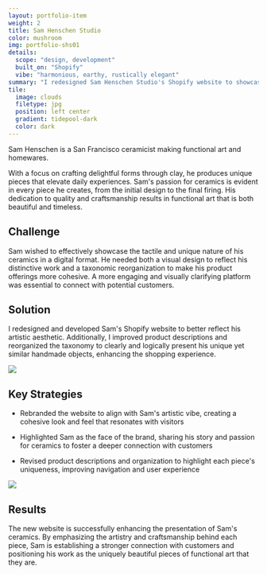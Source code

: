 ```yaml
---
layout: portfolio-item
weight: 2
title: Sam Henschen Studio
color: mushroom
img: portfolio-shs01
details:
  scope: "design, development"
  built_on: "Shopify"
  vibe: "harmonious, earthy, rustically elegant"
summary: "I redesigned Sam Henschen Studio's Shopify website to showcase Sam's unique ceramics, enhancing visual appeal and improving product organization to foster deeper customer connections."
tile: 
  image: clouds
  filetype: jpg
  position: left center
  gradient: tidepool-dark
  color: dark
---
```


<section class="popout p-s-1 scroll-reveal">
  <p>Sam Henschen is a San Francisco ceramicist making functional art and homewares.</p>
  <p class="text-mono">With a focus on crafting delightful forms through clay, he produces unique pieces that elevate daily experiences. Sam's passion for ceramics is evident in every piece he creates, from the initial design to the final firing. His dedication to quality and craftsmanship results in functional art that is both beautiful and timeless.</p>
</section>

<section class="content">
  <div class="col grid-2d grid-center">
    <div class="col-1-2">
      <h2 class="headline scroll-reveal">Challenge</h2>
      <p class="text-mono scroll-reveal">Sam wished to effectively showcase the tactile and unique nature of his ceramics in a digital format. He needed both a visual design to reflect his distinctive work and a taxonomic reorganization to make his product offerings more cohesive. A more engaging and visually clarifying platform was essential to connect with potential customers.</p>
      <h2 class="headline scroll-reveal">Solution</h2>
      <p class="text-mono scroll-reveal">I redesigned and developed Sam's Shopify website to better reflect his artistic aesthetic. Additionally, I improved product descriptions and reorganized the taxonomy to clearly and logically present his unique yet similar handmade objects, enhancing the shopping experience.</p>
    </div>
    <div class="col-3-3">
        <div class="wireframe-phone scroll-reveal">
          <div class="wireframe-phone-outer">
            <div class="wireframe-phone-island"></div>
            <div class="wireframe-phone-inner">
                <picture>
                  <source type="image/webp" srcset="{{ site.baseurl }}/assets/images/portfolio-shs02.png" loading="lazy">
                  <img src="{{ site.baseurl }}/assets/images/portfolio-shs02.png" loading="lazy">
                </picture>
              </div>
          </div>
        </div>
    </div>
  </div>
</section>

<section class="content">
  <div class="col grid-2d">
    <div class="col-1-1">
      <h2 class="headline scroll-reveal">Key Strategies</h2>
    </div>
    <ul class="col-1-3">
      <li class="text-mono scroll-reveal">Rebranded the website to align with Sam's artistic vibe, creating a cohesive look and feel that resonates with visitors</li>
    </ul>
    <ul class="col-2-3">
      <li class="text-mono scroll-reveal">Highlighted Sam as the face of the brand, sharing his story and passion for ceramics to foster a deeper connection with customers</li>
    </ul>
    <ul class="col-3-3">
      <li class="text-mono scroll-reveal">Revised product descriptions and organization to highlight each piece's uniqueness, improving navigation and user experience</li>
    </ul>
  </div>
</section>

<section class="content">
  <div class="wireframe scroll-reveal">
    <div class="wireframe-nav">
      <div class="wireframe-ellipses">
        <div class="wireframe-ellipse"></div>
        <div class="wireframe-ellipse"></div>
        <div class="wireframe-ellipse"></div>
      </div>
      <div class="wireframe-arrows">
        <div class="wireframe-arrow-left"></div>
        <div class="wireframe-arrow-right"></div>
      </div>
      <div class="wireframe-search">
      <div class="wireframe-rectangle"></div>
      </div>
    </div>
    <div class="wireframe-static">
        <picture>
          <source type="image/webp" srcset="{{ site.baseurl }}/assets/images/portfolio-shs03.webp" loading="lazy">
          <img src="{{ site.baseurl }}/assets/images/portfolio-shs03.png" loading="lazy">
        </picture>
    </div>
  </div>
</section>

<section class="popout p-s-1 scroll-reveal">
  <h2 class="headline">Results</h2>
  <p>The new website is successfully enhancing the presentation of Sam's ceramics. By emphasizing the artistry and craftsmanship behind each piece, Sam is establishing a stronger connection with customers and positioning his work as the uniquely beautiful pieces of functional art that they are.</p>
</section>
